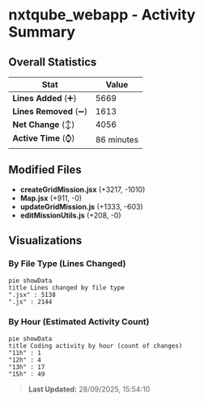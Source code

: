 # nxtqube_webapp - Activity Summary 

## Overall Statistics

| Stat                   | Value                                                             |
| ---------------------- | ----------------------------------------------------------------- |
| **Lines Added** (➕)   | 5669                                          |
| **Lines Removed** (➖) | 1613                                        |
| **Net Change** (↕)    | 4056                |
| **Active Time** (⌚)   | 86 minutes |


## Modified Files
- **createGridMission.jsx** (+3217, -1010)
- **Map.jsx** (+911, -0)
- **updateGridMission.js** (+1333, -603)
- **editMissionUtils.js** (+208, -0)

## Visualizations

### By File Type (Lines Changed)

```mermaid
pie showData
title Lines changed by file type
".jsx" : 5138
".js" : 2144
```

### By Hour (Estimated Activity Count)

```mermaid
pie showData
title Coding activity by hour (count of changes)
"11h" : 1
"12h" : 4
"13h" : 17
"15h" : 49
```


> **Last Updated:** 28/09/2025, 15:54:10